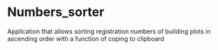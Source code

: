 # Numbers_sorter
Application that allows sorting registration numbers of building plots in ascending order with a function of coping to clipboard
